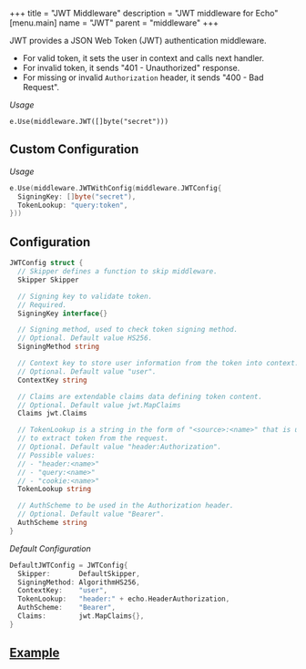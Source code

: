 +++
title = "JWT Middleware"
description = "JWT middleware for Echo"
[menu.main]
  name = "JWT"
  parent = "middleware"
+++

JWT provides a JSON Web Token (JWT) authentication middleware.

- For valid token, it sets the user in context and calls next handler.
- For invalid token, it sends "401 - Unauthorized" response.
- For missing or invalid `Authorization` header, it sends "400 - Bad Request".

*Usage*

`e.Use(middleware.JWT([]byte("secret")))`

## Custom Configuration

*Usage*

```go
e.Use(middleware.JWTWithConfig(middleware.JWTConfig{
  SigningKey: []byte("secret"),
  TokenLookup: "query:token",
}))
```

## Configuration

```go
JWTConfig struct {
  // Skipper defines a function to skip middleware.
  Skipper Skipper

  // Signing key to validate token.
  // Required.
  SigningKey interface{}

  // Signing method, used to check token signing method.
  // Optional. Default value HS256.
  SigningMethod string

  // Context key to store user information from the token into context.
  // Optional. Default value "user".
  ContextKey string

  // Claims are extendable claims data defining token content.
  // Optional. Default value jwt.MapClaims
  Claims jwt.Claims

  // TokenLookup is a string in the form of "<source>:<name>" that is used
  // to extract token from the request.
  // Optional. Default value "header:Authorization".
  // Possible values:
  // - "header:<name>"
  // - "query:<name>"
  // - "cookie:<name>"
  TokenLookup string

  // AuthScheme to be used in the Authorization header.
  // Optional. Default value "Bearer".
  AuthScheme string
}
```

*Default Configuration*

```go
DefaultJWTConfig = JWTConfig{
  Skipper:       DefaultSkipper,
  SigningMethod: AlgorithmHS256,
  ContextKey:    "user",
  TokenLookup:   "header:" + echo.HeaderAuthorization,
  AuthScheme:    "Bearer",
  Claims:        jwt.MapClaims{},
}
```

## [Example](/cookbook/jwt)
